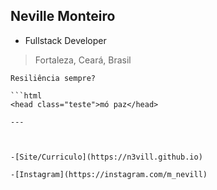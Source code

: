 ## Neville Monteiro
- Fullstack Developer
> Fortaleza, Ceará, Brasil


```
Resiliência sempre?

```html
<head class="teste">mó paz</head>

---



-[Site/Curriculo](https://n3vill.github.io)

-[Instagram](https://instagram.com/m_nevill)
